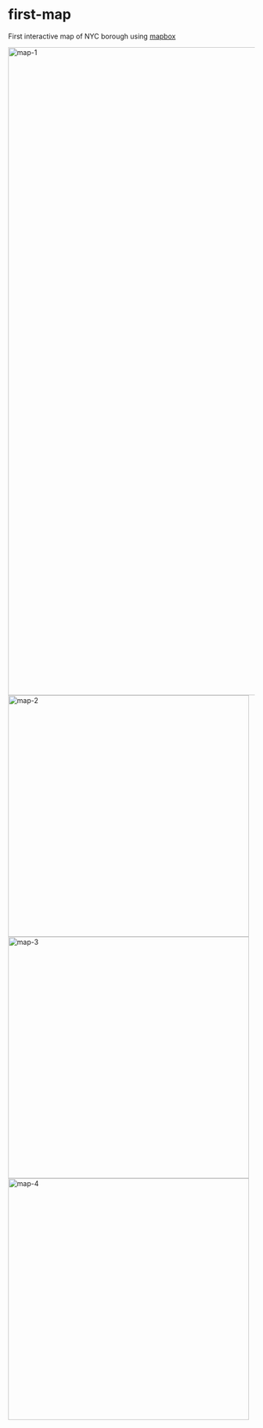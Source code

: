# first-map
 First interactive map of NYC borough using 
 [mapbox](https://www.mapbox.com)
 
 
<img width="1320" alt="map-1" src="https://user-images.githubusercontent.com/112721395/231629041-7d044f58-e60a-44a8-a413-20b36e1b7d80.png">
<img width="492" alt="map-2" src="https://user-images.githubusercontent.com/112721395/231629217-8e550449-c09a-41fa-881d-8906b83d8339.png">
<img width="492" alt="map-3" src="https://user-images.githubusercontent.com/112721395/231629220-e4ee1bb5-cbc8-4046-80e6-6224d3aaf858.png">
<img width="492" alt="map-4" src="https://user-images.githubusercontent.com/112721395/231629221-4d1fddaa-449a-45ec-b579-e1d3f6ae36d1.png">
